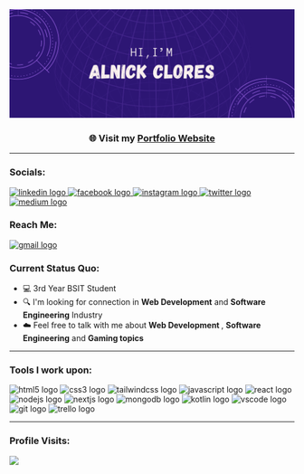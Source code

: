   <a href="https://alnickclores.github.io/alnickcloresdev/src/index.html" target="_blank">
    <img src="assets/alnick.png" />
  </a>

### <p align="center">🌐 Visit my <a href="https://alnickclores.github.io/alnickcloresdev/src/index.html" target="_blank">Portfolio Website</a></p>

---

### Socials:

<div>
  <a href="https://www.linkedin.com/in/alnick-clores-469307243/" target="_blank">
    <img src="https://img.shields.io/static/v1?message=Alnickclores&logo=linkedin&label=&color=0077B5&logoColor=white&labelColor=&style=for-the-badge" height="28" alt="linkedin logo" />
  </a>
  <a href="https://www.facebook.com/knoootz/" target="_blank">
    <img src="https://img.shields.io/static/v1?message=Alnickclores&logo=facebook&label=&color=1877F2&logoColor=white&labelColor=&style=for-the-badge" height="28" alt="facebook logo" />
  </a>
  <a href="https://www.instagram.com/alnick.clores/" target="_blank">
    <img src="https://img.shields.io/static/v1?message=Alnickclores&logo=instagram&label=&color=E4405F&logoColor=white&labelColor=&style=for-the-badge" height="28" alt="instagram logo" />
  </a>
  <a href="https://twitter.com/sprtrmp06" target="_blank">
    <img src="https://img.shields.io/static/v1?message=AlnickClores&logo=twitter&label=&color=1DA1F2&logoColor=white&labelColor=&style=for-the-badge" height="28" alt="twitter logo" />
  </a>
  <a href="https://medium.com/@aelnickclores" target="_blank">
    <img src="https://img.shields.io/static/v1?message=AlnickClores&logo=medium&label=&color=12100E&logoColor=white&labelColor=&style=for-the-badge" height="28" alt="medium logo" />
  </a>
</div>

### Reach Me:

<div align="left">
  <a href="mailto:aelnickclores@gmail.com" target="_blank">
    <img src="https://img.shields.io/static/v1?message=aelnickclorers@gmail.com&logo=gmail&label=&color=D14836&logoColor=white&labelColor=&style=for-the-badge" height="28" alt="gmail logo"  />
  </a>
</div>

### Current Status Quo:

- 💻 3rd Year BSIT Student<br>
- 🔍 I'm looking for connection in <strong>Web Development</strong> and <strong>Software Engineering</strong> Industry
- ☁️ Feel free to talk with me about <strong>Web Development </strong>, <strong>Software Engineering</strong> and <strong>Gaming topics</strong>

---

### Tools I work upon:

<div align="left">
  <img src="https://img.shields.io/badge/HTML5-E34F26?logo=html5&logoColor=white&style=for-the-badge" height="28" alt="html5 logo"  />
  <img src="https://img.shields.io/badge/CSS3-1572B6?logo=css3&logoColor=white&style=for-the-badge" height="28" alt="css3 logo"  />
  <img src="https://img.shields.io/badge/Tailwind CSS-06B6D4?logo=tailwindcss&logoColor=black&style=for-the-badge" height="28" alt="tailwindcss logo"  />
  <img src="https://img.shields.io/badge/JavaScript-F7DF1E?logo=javascript&logoColor=black&style=for-the-badge" height="28" alt="javascript logo"  />
  <img src="https://img.shields.io/badge/React-61DAFB?logo=react&logoColor=black&style=for-the-badge" height="28" alt="react logo"  />
  <img src="https://img.shields.io/badge/Node.js-339933?logo=nodedotjs&logoColor=white&style=for-the-badge" height="28" alt="nodejs logo"  />
  <img src="https://img.shields.io/badge/Next.js-000000?logo=nextdotjs&logoColor=white&style=for-the-badge" height="28" alt="nextjs logo"  />
  <img src="https://img.shields.io/badge/MongoDB-47A248?logo=mongodb&logoColor=white&style=for-the-badge" height="28" alt="mongodb logo"  />
  <img src="https://img.shields.io/badge/Kotlin-7F52FF?logo=kotlin&logoColor=white&style=for-the-badge" height="28" alt="kotlin logo"  />
  <img src="https://img.shields.io/badge/Visual Studio Code-007ACC?logo=visualstudiocode&logoColor=white&style=for-the-badge" height="28" alt="vscode logo"  />
  <img src="https://img.shields.io/badge/Git-F05032?logo=git&logoColor=white&style=for-the-badge" height="28" alt="git logo"  />
  <img src="https://img.shields.io/badge/Trello-0052CC?logo=trello&logoColor=white&style=for-the-badge" height="28" alt="trello logo"  />
</div>

---

### Profile Visits:

<img src="https://profile-counter.glitch.me/AlnickClores/count.svg?"  />

